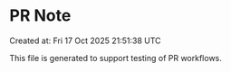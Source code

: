 # PR Note

Created at: Fri 17 Oct 2025 21:51:38 UTC

This file is generated to support testing of PR workflows.
